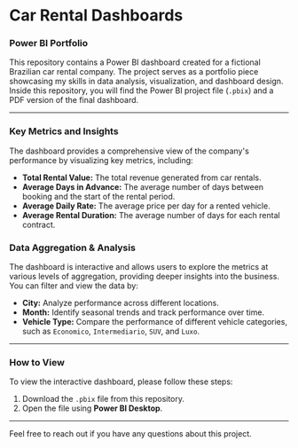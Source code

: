 # Car Rental Dashboards

### Power BI Portfolio

This repository contains a Power BI dashboard created for a fictional Brazilian car rental company. The project serves as a portfolio piece showcasing my skills in data analysis, visualization, and dashboard design. Inside this repository, you will find the Power BI project file (`.pbix`) and a PDF version of the final dashboard.

---

### Key Metrics and Insights

The dashboard provides a comprehensive view of the company's performance by visualizing key metrics, including:

* **Total Rental Value:** The total revenue generated from car rentals.
* **Average Days in Advance:** The average number of days between booking and the start of the rental period.
* **Average Daily Rate:** The average price per day for a rented vehicle.
* **Average Rental Duration:** The average number of days for each rental contract.

### Data Aggregation & Analysis

The dashboard is interactive and allows users to explore the metrics at various levels of aggregation, providing deeper insights into the business. You can filter and view the data by:

* **City:** Analyze performance across different locations.
* **Month:** Identify seasonal trends and track performance over time.
* **Vehicle Type:** Compare the performance of different vehicle categories, such as `Economico`, `Intermediario`, `SUV`, and `Luxo`.

---

### How to View

To view the interactive dashboard, please follow these steps:

1.  Download the `.pbix` file from this repository.
2.  Open the file using **Power BI Desktop**.

---

Feel free to reach out if you have any questions about this project.